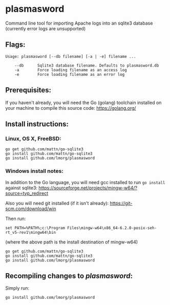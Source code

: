 # plasmasword
Command line tool for importing Apache logs into an sqlite3 database (currently error logs are unsupported)

## Flags:

    Usage: plasmasword [--db filename] [-a | -e] filename ...
    
        --db      Sqlite3 database filename. Defaults to plasmasword.db
        -a        Force loading filename as an access log
        -e        Force loading filename as an error log

## Prerequisites:

If you haven't already, you will need the Go (golang) toolchain installed on your machine to compile this source code: https://golang.org/

## Install instructions:

### Linux, OS X, FreeBSD:

	go get github.com/mattn/go-sqlite3
	go install github.com/mattn/go-sqlite3
	go install github.com/lmorg/plasmasword


### Windows install notes:
In addition to the Go language, you will need gcc installed to run `go install` against sqlite3:
https://sourceforge.net/projects/mingw-w64/?source=typ_redirect

Also you will need git installed (if it isn't already):
https://git-scm.com/download/win

Then run:

	set PATH=%PATH%;c:\Program Files\mingw-w64\x86_64-6.2.0-posix-seh-rt_v5-rev1\mingw64\bin

(where the above path is the install destination of mingw-w64)

	go get github.com/mattn/go-sqlite3
	go install github.com/mattn/go-sqlite3
	go install github.com/lmorg/plasmasword

## Recompiling changes to _plasmasword_:

Simply run:

	go install github.com/lmorg/plasmasword
